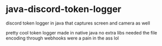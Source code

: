 # java-discord-token-logger
discord token logger in java that captures screen and camera as well

pretty cool token logger made in native java no extra libs needed the file encoding through webhooks were a pain in the ass lol
